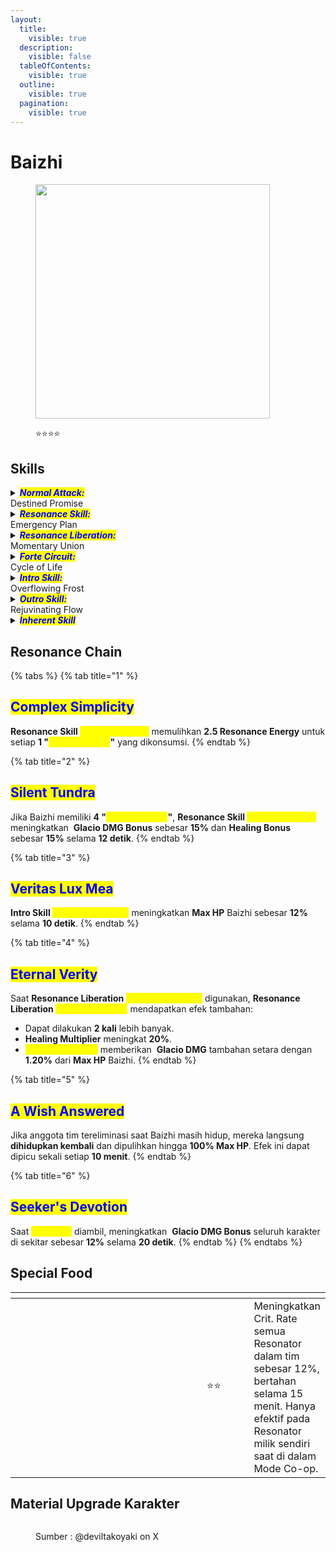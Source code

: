 ```yaml
---
layout:
  title:
    visible: true
  description:
    visible: false
  tableOfContents:
    visible: true
  outline:
    visible: true
  pagination:
    visible: true
---
```


# Baizhi

<figure><img src="https://wuthering.wiki/img/rolecard_1103.png" alt="" width="375"><figcaption><p><span data-gb-custom-inline data-tag="emoji" data-code="2b50">⭐</span><span data-gb-custom-inline data-tag="emoji" data-code="2b50">⭐</span><span data-gb-custom-inline data-tag="emoji" data-code="2b50">⭐</span><span data-gb-custom-inline data-tag="emoji" data-code="2b50">⭐</span></p></figcaption></figure>

## Skills

<details>

<summary><em><mark style="color:blue;"><strong>Normal Attack:</strong></mark></em><br>Destined Promise</summary>

<mark style="color:blue;">**Basic Attack**</mark>\
Baizhi memerintahkan You'tan untuk melakukan hingga 4 serangan beruntun, memberikan <img src="https://wuthering.wiki/img/element_1.png" alt="" data-size="line"> **Glacio DMG**.\
\
<mark style="color:blue;">**Heavy Attack**</mark>\
Baizhi terus mengonsumsi STA untuk memerintahkan You'tan menyerang musuh, memberikan <img src="https://wuthering.wiki/img/element_1.png" alt="" data-size="line"> **Glacio DMG**. Selama Heavy Attack, Baizhi dapat mengarahkan You'tan untuk bergerak.\
\
<mark style="color:blue;">**Mid-air Attack**</mark>\
Baizhi mengonsumsi STA dan memanggil You’tan di udara untuk melakukan Plunging Attack, memberikan <img src="https://wuthering.wiki/img/element_1.png" alt="" data-size="line"> **Glacio DMG**.\
\
<mark style="color:blue;">**Dodge Counter**</mark>\
Gunakan **Basic Attack** setelah berhasil _dodge_ untuk menyerang target, memberikan <img src="https://wuthering.wiki/img/element_1.png" alt="" data-size="line"> **Glacio DMG**.

</details>

<details>

<summary><em><mark style="color:blue;"><strong>Resonance Skill:</strong></mark></em><br>Emergency Plan</summary>

Baizhi memanggil You'tan untuk menyerang target, memberikan <img src="https://wuthering.wiki/img/element_1.png" alt="" data-size="line"> **Glacio DMG** sambil langsung menyembuhkan semua karakter di tim terdekat.

</details>

<details>

<summary><em><mark style="color:blue;"><strong>Resonance Liberation:</strong></mark></em><br>Momentary Union</summary>

Baizhi memanggil You'tan untuk menyembuhkan semua karakter di tim terdekat, menghasilkan 4 stack _<mark style="color:yellow;">**Remnant Entities**</mark>_.

<mark style="color:blue;">**Remnant Entities**</mark>\
Remnant Entities mengikuti anggota tim yang sedang aktif. 1 stack _<mark style="color:yellow;">**Remnant Entities**</mark>_ akan otomatis dikonsumsi setiap 2.5 detik untuk melakukan Coordinated Attack, memberikan <img src="https://wuthering.wiki/img/element_1.png" alt="" data-size="line"> **Glacio DMG** saat mengenai musuh sambil menyembuhkan semua karakter di tim jika karakter aktif berada dalam jangkauan.

</details>

<details>

<summary><em><mark style="color:blue;"><strong>Forte Circuit:</strong></mark></em><br>Cycle of Life</summary>

<mark style="color:blue;">**You'tan**</mark>\
Makhluk Remnant yang merespons pikiran dan keinginan Baizhi serta berbagi semua stat miliknya. You'tan akan kembali ke Baizhi ketika Baizhi melakukan Dodge.

<mark style="color:blue;">**Concentration**</mark>\
Baizhi mengonsumsi semua _<mark style="color:yellow;">**Concentration**</mark>_ saat menggunakan **Heavy Attack** atau **Resonance Skill&#x20;**<mark style="color:yellow;">**Emergency Plan**</mark> untuk terus menyembuhkan semua Resonator di tim terdekat. Setiap 1 _<mark style="color:yellow;">**Concentration**</mark>_ yang dikonsumsi memberikan 1 kali pemulihan. Pemulihan terjadi setiap 2 detik.

* Saat Baizhi mengonsumsi _<mark style="color:yellow;">**Concentration**</mark>_ untuk menggunakan **Heavy Attack**, Baizhi juga memulihkan **Concerto Energy** dan **Resonance Energy**.
* Saat Baizhi mengonsumsi _<mark style="color:yellow;">**Concentration**</mark>_ untuk menggunakan **Resonance Skill&#x20;**<mark style="color:yellow;">**Emergency Plan**</mark>, Baizhi juga memulihkan **Concerto Energy**.

<mark style="color:blue;">**Forte Gauge: Concentration**</mark>

* Baizhi dapat menampung hingga 4 _<mark style="color:yellow;">**Concentration**</mark>_.
* Baizhi mendapatkan 1 _<mark style="color:yellow;">**Concentration**</mark>_ setiap kali **Basic Attack** mengenai target.

</details>

<details>

<summary><em><mark style="color:blue;"><strong>Intro Skill:</strong></mark></em><br>Overflowing Frost</summary>

Baizhi memanggil You'tan untuk melakukan **Plunging Attack**, memberikan <img src="https://wuthering.wiki/img/element_1.png" alt="" data-size="line"> **Glacio DMG** sambil menyembuhkan semua karakter di tim terdekat.

</details>

<details>

<summary><em><mark style="color:blue;"><strong>Outro Skill:</strong></mark></em><br>Rejuvinating Flow</summary>

Menyembuhkan **Resonator** yang masuk sebesar **1.54%** dari Max HP Baizhi setiap **3 detik** selama **30 detik**. Resonator yang disembuhkan mendapatkan **DMG Amplification** sebesar **15%** selama **6 detik**.

</details>

<details>

<summary><em><mark style="color:blue;"><strong>Inherent Skill</strong></mark></em></summary>

<mark style="color:blue;">**Harmonic Range**</mark>

Saat Baizhi menggunakan **Resonance Skill&#x20;**<mark style="color:yellow;">**Emergency Plan**</mark>, You'tan menciptakan _<mark style="color:yellow;">**Euphonia Field**</mark>_ yang bertahan selama 15 detik.

<mark style="color:blue;">**Stimulus Feedback**</mark>

Saat mengenai target, **Heavy Attack** Baizhi menyembuhkan karakter dengan HP terendah di tim terdekat sebesar **0.25%** dari Max HP Baizhi.

</details>

## Resonance Chain

{% tabs %}
{% tab title="1" %}
## <mark style="color:blue;">**Complex Simplicity**</mark>

**Resonance Skill&#x20;**<mark style="color:yellow;">**Emergency Plan**</mark> memulihkan **2.5 Resonance Energy** untuk setiap **1 "**_<mark style="color:yellow;">**Concentration**</mark>_**"** yang dikonsumsi.
{% endtab %}

{% tab title="2" %}
## <mark style="color:blue;">**Silent Tundra**</mark>

Jika Baizhi memiliki **4 "**_<mark style="color:yellow;">**Concentration**</mark>_**"**, **Resonance Skill&#x20;**<mark style="color:yellow;">**Emergency Plan**</mark> meningkatkan <img src="https://wuthering.wiki/img/element_1.png" alt="" data-size="line"> **Glacio DMG Bonus** sebesar **15%** dan **Healing Bonus** sebesar **15%** selama **12 detik**.
{% endtab %}

{% tab title="3" %}
## <mark style="color:blue;">**Veritas Lux Mea**</mark>

**Intro Skill&#x20;**<mark style="color:yellow;">**Overflowing Frost**</mark> meningkatkan **Max HP** Baizhi sebesar **12%** selama **10 detik**.
{% endtab %}

{% tab title="4" %}
## <mark style="color:blue;">**Eternal Verity**</mark>

Saat **Resonance Liberation&#x20;**<mark style="color:yellow;">**Momentary Union**</mark> digunakan, **Resonance Liberation&#x20;**<mark style="color:yellow;">**Remnant Entities**</mark> mendapatkan efek tambahan:

* Dapat dilakukan **2 kali** lebih banyak.
* **Healing Multiplier** meningkat **20%**.
* _<mark style="color:yellow;">**Remnant Entities**</mark>_ memberikan  <img src="https://wuthering.wiki/img/element_1.png" alt="" data-size="line"> **Glacio DMG** tambahan setara dengan **1.20%** dari **Max HP** Baizhi.
{% endtab %}

{% tab title="5" %}
## <mark style="color:blue;">**A Wish Answered**</mark>

Jika anggota tim tereliminasi saat Baizhi masih hidup, mereka langsung **dihidupkan kembali** dan dipulihkan hingga **100% Max HP**. Efek ini dapat dipicu sekali setiap **10 menit**.
{% endtab %}

{% tab title="6" %}
## <mark style="color:blue;">**Seeker's Devotion**</mark>

Saat _<mark style="color:yellow;">**Euphonia**</mark>_ diambil, meningkatkan <img src="https://wuthering.wiki/img/element_1.png" alt="" data-size="line"> **Glacio DMG Bonus** seluruh karakter di sekitar sebesar **12%** selama **20 detik**.
{% endtab %}
{% endtabs %}

## Special Food

<table data-header-hidden><thead><tr><th width="267"></th><th width="100" align="center"></th><th></th></tr></thead><tbody><tr><td><img src="https://wuthering.wiki/img/item_80001002.png" alt=""></td><td align="center"><span data-gb-custom-inline data-tag="emoji" data-code="2b50">⭐</span><span data-gb-custom-inline data-tag="emoji" data-code="2b50">⭐</span></td><td>Meningkatkan Crit. Rate semua Resonator dalam tim sebesar 12%, bertahan selama 15 menit. Hanya efektif pada Resonator milik sendiri saat di dalam Mode Co-op.</td></tr></tbody></table>

## Material Upgrade Karakter

<figure><img src="https://i.postimg.cc/fRTwLBsv/Baizhi.png" alt=""><figcaption><p>Sumber :  @deviltakoyaki on X</p></figcaption></figure>
